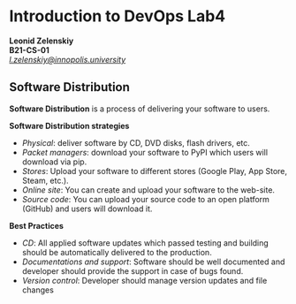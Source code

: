 # Introduction to DevOps Lab4
**Leonid Zelenskiy** <br>
**B21-CS-01** <br>
*l.zelenskiy@innopolis.university*

## Software Distribution
**Software Distribution** is a process of delivering your software to users. 

**Software Distribution strategies**
- *Physical*: deliver software by CD, DVD disks, flash drivers, etc.
- *Packet managers*: download your software to PyPI which users will download via pip.
- *Stores*: Upload your software to different stores (Google Play, App Store, Steam, etc.).
- *Online site*: You can create and upload your software to the web-site.
- *Source code*: You can upload your source code to an open platform (GitHub) and users will download it.

**Best Practices**
- *CD*: All applied software updates which passed testing and building should be automatically delivered to the production.
- *Documentations and support*: Software should be well documented and developer should provide the support in case of bugs found.
- *Version control*: Developer should manage version updates and file changes